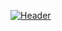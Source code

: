 [![Header](https:&#x2F;&#x2F;www.canva.com&#x2F;design&#x2F;DAF20cyui9s&#x2F;view?embed "Header")](https://aimen.dev/)
